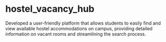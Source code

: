 # hostel_vacancy_hub
Developed a user-friendly platform that allows students to easily find and view available hostel accommodations on campus, providing detailed information on vacant rooms and streamlining the search process.

